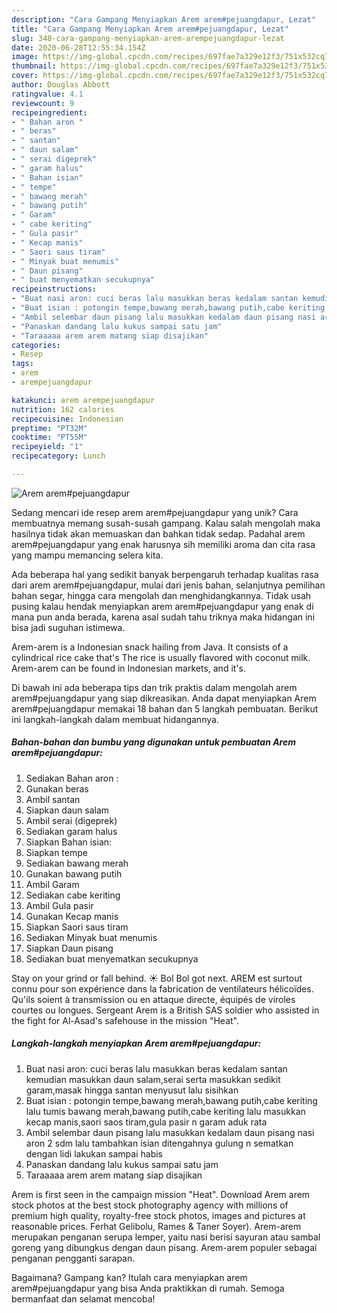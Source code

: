 ```yaml
---
description: "Cara Gampang Menyiapkan Arem arem#pejuangdapur, Lezat"
title: "Cara Gampang Menyiapkan Arem arem#pejuangdapur, Lezat"
slug: 348-cara-gampang-menyiapkan-arem-arempejuangdapur-lezat
date: 2020-06-28T12:55:34.154Z
image: https://img-global.cpcdn.com/recipes/697fae7a329e12f3/751x532cq70/arem-arempejuangdapur-foto-resep-utama.jpg
thumbnail: https://img-global.cpcdn.com/recipes/697fae7a329e12f3/751x532cq70/arem-arempejuangdapur-foto-resep-utama.jpg
cover: https://img-global.cpcdn.com/recipes/697fae7a329e12f3/751x532cq70/arem-arempejuangdapur-foto-resep-utama.jpg
author: Douglas Abbott
ratingvalue: 4.1
reviewcount: 9
recipeingredient:
- " Bahan aron "
- " beras"
- " santan"
- " daun salam"
- " serai digeprek"
- " garam halus"
- " Bahan isian"
- " tempe"
- " bawang merah"
- " bawang putih"
- " Garam"
- " cabe keriting"
- " Gula pasir"
- " Kecap manis"
- " Saori saus tiram"
- " Minyak buat menumis"
- " Daun pisang"
- " buat menyematkan secukupnya"
recipeinstructions:
- "Buat nasi aron: cuci beras lalu masukkan beras kedalam santan kemudian masukkan daun salam,serai serta masukkan sedikit garam,masak hingga santan menyusut lalu sisihkan"
- "Buat isian : potongin tempe,bawang merah,bawang putih,cabe keriting lalu tumis bawang merah,bawang putih,cabe keriting lalu masukkan kecap manis,saori saos tiram,gula pasir n garam aduk rata"
- "Ambil selembar daun pisang lalu masukkan kedalam daun pisang nasi aron 2 sdm lalu tambahkan isian ditengahnya gulung n sematkan dengan lidi lakukan sampai habis"
- "Panaskan dandang lalu kukus sampai satu jam"
- "Taraaaaa arem arem matang siap disajikan"
categories:
- Resep
tags:
- arem
- arempejuangdapur

katakunci: arem arempejuangdapur 
nutrition: 162 calories
recipecuisine: Indonesian
preptime: "PT32M"
cooktime: "PT55M"
recipeyield: "1"
recipecategory: Lunch

---
```



![Arem arem#pejuangdapur](https://img-global.cpcdn.com/recipes/697fae7a329e12f3/751x532cq70/arem-arempejuangdapur-foto-resep-utama.jpg)

Sedang mencari ide resep arem arem#pejuangdapur yang unik? Cara membuatnya memang susah-susah gampang. Kalau salah mengolah maka hasilnya tidak akan memuaskan dan bahkan tidak sedap. Padahal arem arem#pejuangdapur yang enak harusnya sih memiliki aroma dan cita rasa yang mampu memancing selera kita.

Ada beberapa hal yang sedikit banyak berpengaruh terhadap kualitas rasa dari arem arem#pejuangdapur, mulai dari jenis bahan, selanjutnya pemilihan bahan segar, hingga cara mengolah dan menghidangkannya. Tidak usah pusing kalau hendak menyiapkan arem arem#pejuangdapur yang enak di mana pun anda berada, karena asal sudah tahu triknya maka hidangan ini bisa jadi suguhan istimewa.

Arem-arem is a Indonesian snack hailing from Java. It consists of a cylindrical rice cake that&#39;s The rice is usually flavored with coconut milk. Arem-arem can be found in Indonesian markets, and it&#39;s.


Di bawah ini ada beberapa tips dan trik praktis dalam mengolah arem arem#pejuangdapur yang siap dikreasikan. Anda dapat menyiapkan Arem arem#pejuangdapur memakai 18 bahan dan 5 langkah pembuatan. Berikut ini langkah-langkah dalam membuat hidangannya.

<!--inarticleads1-->

##### Bahan-bahan dan bumbu yang digunakan untuk pembuatan Arem arem#pejuangdapur:

1. Sediakan  Bahan aron :
1. Gunakan  beras
1. Ambil  santan
1. Siapkan  daun salam
1. Ambil  serai (digeprek)
1. Sediakan  garam halus
1. Siapkan  Bahan isian:
1. Siapkan  tempe
1. Sediakan  bawang merah
1. Gunakan  bawang putih
1. Ambil  Garam
1. Sediakan  cabe keriting
1. Ambil  Gula pasir
1. Gunakan  Kecap manis
1. Siapkan  Saori saus tiram
1. Sediakan  Minyak buat menumis
1. Siapkan  Daun pisang
1. Sediakan  buat menyematkan secukupnya


Stay on your grind or fall behind. ☀️ Bol Bol got next. AREM est surtout connu pour son expérience dans la fabrication de ventilateurs hélicoïdes. Qu&#39;ils soient à transmission ou en attaque directe, équipés de viroles courtes ou longues. Sergeant Arem is a British SAS soldier who assisted in the fight for Al-Asad&#39;s safehouse in the mission &#34;Heat&#34;. 

<!--inarticleads2-->

##### Langkah-langkah menyiapkan Arem arem#pejuangdapur:

1. Buat nasi aron: cuci beras lalu masukkan beras kedalam santan kemudian masukkan daun salam,serai serta masukkan sedikit garam,masak hingga santan menyusut lalu sisihkan
1. Buat isian : potongin tempe,bawang merah,bawang putih,cabe keriting lalu tumis bawang merah,bawang putih,cabe keriting lalu masukkan kecap manis,saori saos tiram,gula pasir n garam aduk rata
1. Ambil selembar daun pisang lalu masukkan kedalam daun pisang nasi aron 2 sdm lalu tambahkan isian ditengahnya gulung n sematkan dengan lidi lakukan sampai habis
1. Panaskan dandang lalu kukus sampai satu jam
1. Taraaaaa arem arem matang siap disajikan


Arem is first seen in the campaign mission &#34;Heat&#34;. Download Arem arem stock photos at the best stock photography agency with millions of premium high quality, royalty-free stock photos, images and pictures at reasonable prices. Ferhat Gelibolu, Rames &amp; Taner Soyer). Arem-arem merupakan penganan serupa lemper, yaitu nasi berisi sayuran atau sambal goreng yang dibungkus dengan daun pisang. Arem-arem populer sebagai penganan pengganti sarapan. 

Bagaimana? Gampang kan? Itulah cara menyiapkan arem arem#pejuangdapur yang bisa Anda praktikkan di rumah. Semoga bermanfaat dan selamat mencoba!

